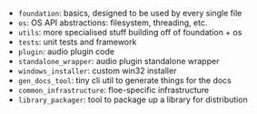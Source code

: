 <!--
Copyright 2018-2024 Sam Windell
SPDX-License-Identifier: GPL-3.0-or-later
--->
- `foundation`: basics, designed to be used by every single file
- `os`: OS API abstractions: filesystem, threading, etc.
- `utils`: more specialised stuff building off of foundation + os
- `tests`: unit tests and framework
- `plugin`: audio plugin code
- `standalone_wrapper`: audio plugin standalone wrapper
- `windows_installer`: custom win32 installer
- `gen_docs_tool`: tiny cli util to generate things for the docs
- `common_infrastructure`: floe-specific infrastructure
- `library_packager`: tool to package up a library for distribution
